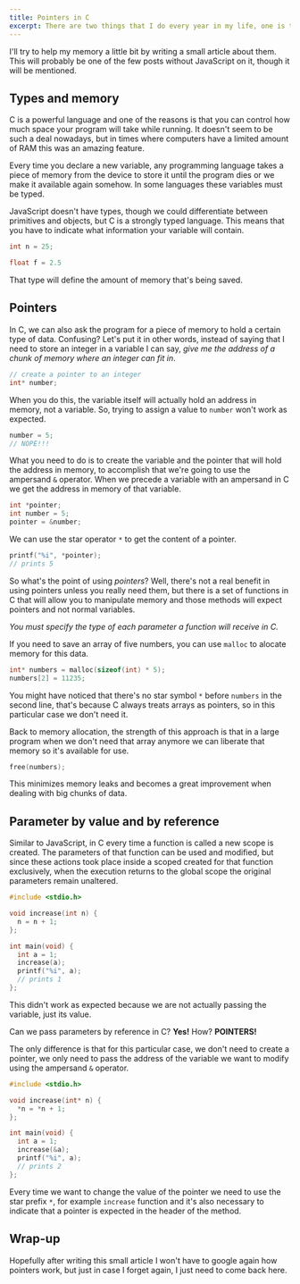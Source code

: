 ```yaml
---
title: Pointers in C
excerpt: There are two things that I do every year in my life, one is turning one year older, the other is trying to remember again how to properly use pointers in C.
---
```


I'll try to help my memory a little bit by writing a small article about them. This will probably be one of the few posts without JavaScript on it, though it will be mentioned.

## Types and memory

C is a powerful language and one of the reasons is that you can control how much space your program will take while running. It doesn't seem to be such a deal nowadays, but in times where computers have a limited amount of RAM this was an amazing feature.

Every time you declare a new variable, any programming language takes a piece of memory from the device to store it until the program dies or we make it available again somehow. In some languages these variables must be typed.

JavaScript doesn't have types, though we could differentiate between primitives and objects, but C is a strongly typed language. This means that you have to indicate what information your variable will contain.

```c
int n = 25;

float f = 2.5
```

That type will define the amount of memory that's being saved.

## Pointers

In C, we can also ask the program for a piece of memory to hold a certain type of data. Confusing? Let's put it in other words, instead of saying that I need to store an integer in a variable I can say, _give me the address of a chunk of memory where an integer can fit in_.

```c
// create a pointer to an integer
int* number;
```

When you do this, the variable itself will actually hold an address in memory, not a variable. So, trying to assign a value to `number` won't work as expected.

```c
number = 5;
// NOPE!!!
```

What you need to do is to create the variable and the pointer that will hold the address in memory, to accomplish that we're going to use the ampersand `&` operator. When we precede a variable with an ampersand in C we get the address in memory of that variable.

```c
int *pointer;
int number = 5;
pointer = &number;
```

We can use the star operator `*` to get the content of a pointer.

```c
printf("%i", *pointer);
// prints 5
```

So what's the point of using _pointers_? Well, there's not a real benefit in using pointers unless you really need them, but there is a set of functions in C that will allow you to manipulate memory and those methods will expect pointers and not normal variables.

_You must specify the type of each parameter a function will receive in C._

If you need to save an array of five numbers, you can use `malloc` to alocate memory for this data.

```c
int* numbers = malloc(sizeof(int) * 5);
numbers[2] = 11235;
```

You might have noticed that there's no star symbol `*` before `numbers` in the second line, that's because C always treats arrays as pointers, so in this particular case we don't need it.

Back to memory allocation, the strength of this approach is that in a large program when we don't need that array anymore we can liberate that memory so it's available for use.

```c
free(numbers);
```

This minimizes memory leaks and becomes a great improvement when dealing with big chunks of data.

## Parameter by value and by reference

Similar to JavaScript, in C every time a function is called a new scope is created. The parameters of that function can be used and modified, but since these actions took place inside a scoped created for that function exclusively, when the execution returns to the global scope the original parameters remain unaltered.

```c
#include <stdio.h>

void increase(int n) {
  n = n + 1;
};

int main(void) {
  int a = 1;
  increase(a);
  printf("%i", a);
  // prints 1
};
```

This didn't work as expected because we are not actually passing the variable, just its value.

Can we pass parameters by reference in C? **Yes!** How? **POINTERS!**

The only difference is that for this particular case, we don't need to create a pointer, we only need to pass the address of the variable we want to modify using the ampersand `&` operator.

```c
#include <stdio.h>

void increase(int* n) {
  *n = *n + 1;
};

int main(void) {
  int a = 1;
  increase(&a);
  printf("%i", a);
  // prints 2
};
```

Every time we want to change the value of the pointer we need to use the star prefix `*`, for example `increase` function and it's also necessary to indicate that a pointer is expected in the header of the method.

## Wrap-up

Hopefully after writing this small article I won't have to google again how pointers work, but just in case I forget again, I just need to come back here.
